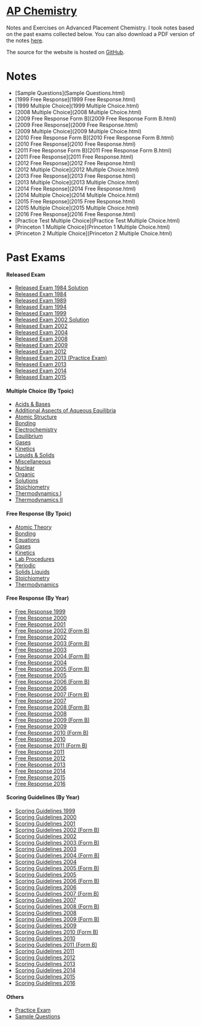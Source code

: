 # [AP Chemistry](https://stats.shawnzhong.com)
Notes and Exercises on Advanced Placement Chemistry. I took notes based on the past exams collected below. You can also download a PDF version of the notes   <a href="AP-Chemistry.pdf"  target="_blank" >here</a>.

The source for the website is hosted on [GitHub](https://github.com/ShawnZhong/AP-Chemistry). 

# Notes
* [Sample Questions](Sample Questions.html)
* [1999 Free Response](1999 Free Response.html)
* [1999 Multiple Choice](1999 Multiple Choice.html)
* [2008 Multiple Choice](2008 Multiple Choice.html)
* [2009 Free Response Form B](2009 Free Response Form B.html)
* [2009 Free Response](2009 Free Response.html)
* [2009 Multiple Choice](2009 Multiple Choice.html)
* [2010 Free Response Form B](2010 Free Response Form B.html)
* [2010 Free Response](2010 Free Response.html)
* [2011 Free Response Form B](2011 Free Response Form B.html)
* [2011 Free Response](2011 Free Response.html)
* [2012 Free Response](2012 Free Response.html)
* [2012 Multiple Choice](2012 Multiple Choice.html)
* [2013 Free Response](2013 Free Response.html)
* [2013 Multiple Choice](2013 Multiple Choice.html)
* [2014 Free Response](2014 Free Response.html)
* [2014 Multiple Choice](2014 Multiple Choice.html)
* [2015 Free Response](2015 Free Response.html)
* [2015 Multiple Choice](2015 Multiple Choice.html)
* [2016 Free Response](2016 Free Response.html)
* [Practice Test Multiple Choice](Practice Test Multiple Choice.html)
* [Princeton 1 Multiple Choice](Princeton 1 Multiple Choice.html)
* [Princeton 2 Multiple Choice](Princeton 2 Multiple Choice.html)


# Past Exams

#### Released Exam

* <a href="exams/Released Exam 1984 Solution.pdf" target="_blank">Released Exam 1984 Solution</a>
* <a href="exams/Released Exam 1984.pdf" target="_blank">Released Exam 1984</a>
* <a href="exams/Released Exam 1989.pdf" target="_blank">Released Exam 1989</a>
* <a href="exams/Released Exam 1994.pdf" target="_blank">Released Exam 1994</a>
* <a href="exams/Released Exam 1999.pdf" target="_blank">Released Exam 1999</a>
* <a href="exams/Released Exam 2002 Solution.pdf" target="_blank">Released Exam 2002 Solution</a>
* <a href="exams/Released Exam 2002.pdf" target="_blank">Released Exam 2002</a>
* <a href="exams/Released Exam 2004.pdf" target="_blank">Released Exam 2004</a>
* <a href="exams/Released Exam 2008.pdf" target="_blank">Released Exam 2008</a>
* <a href="exams/Released Exam 2009.pdf" target="_blank">Released Exam 2009</a>
* <a href="exams/Released Exam 2012.pdf" target="_blank">Released Exam 2012</a>
* <a href="exams/Released Exam 2013 (Practice Exam).pdf" target="_blank">Released Exam 2013 (Practice Exam)</a>
* <a href="exams/Released Exam 2013.pdf" target="_blank">Released Exam 2013</a>
* <a href="exams/Released Exam 2014.pdf" target="_blank">Released Exam 2014</a>
* <a href="exams/Released Exam 2015.pdf" target="_blank">Released Exam 2015</a>

#### Multiple Choice (By Tpoic)

* <a href="exams/Multiple Choice/Acids & Bases.pdf" target="_blank">Acids & Bases</a>
* <a href="exams/Multiple Choice/Additional Aspects of Aqueous Equilibria.pdf" target="_blank">Additional Aspects of Aqueous Equilibria</a>
* <a href="exams/Multiple Choice/Atomic Structure.pdf" target="_blank">Atomic Structure</a>
* <a href="exams/Multiple Choice/Bonding.pdf" target="_blank">Bonding</a>
* <a href="exams/Multiple Choice/Electrochemistry.pdf" target="_blank">Electrochemistry</a>
* <a href="exams/Multiple Choice/Equilibrium.pdf" target="_blank">Equilibrium</a>
* <a href="exams/Multiple Choice/Gases.pdf" target="_blank">Gases</a>
* <a href="exams/Multiple Choice/Kinetics.pdf" target="_blank">Kinetics</a>
* <a href="exams/Multiple Choice/Liquids & Solids.pdf" target="_blank">Liquids & Solids</a>
* <a href="exams/Multiple Choice/Miscellaneous.pdf" target="_blank">Miscellaneous</a>
* <a href="exams/Multiple Choice/Nuclear.pdf" target="_blank">Nuclear</a>
* <a href="exams/Multiple Choice/Organic.pdf" target="_blank">Organic</a>
* <a href="exams/Multiple Choice/Solutions.pdf" target="_blank">Solutions</a>
* <a href="exams/Multiple Choice/Stoichiometry.pdf" target="_blank">Stoichiometry</a>
* <a href="exams/Multiple Choice/Thermodynamics I.pdf" target="_blank">Thermodynamics I</a>
* <a href="exams/Multiple Choice/Thermodynamics II.pdf" target="_blank">Thermodynamics II</a>

#### Free Response (By Tpoic)

* <a href="exams/Free Response/Atomic Theory.pdf" target="_blank">Atomic Theory</a>
* <a href="exams/Free Response/Bonding.pdf" target="_blank">Bonding</a>
* <a href="exams/Free Response/Equations.pdf" target="_blank">Equations</a>
* <a href="exams/Free Response/Gases.pdf" target="_blank">Gases</a>
* <a href="exams/Free Response/Kinetics.pdf" target="_blank">Kinetics</a>
* <a href="exams/Free Response/Lab Procedures.pdf" target="_blank">Lab Procedures</a>
* <a href="exams/Free Response/Periodic.pdf" target="_blank">Periodic</a>
* <a href="exams/Free Response/Solids Liquids.pdf" target="_blank">Solids Liquids</a>
* <a href="exams/Free Response/Stoichiometry.pdf" target="_blank">Stoichiometry</a>
* <a href="exams/Free Response/Thermodynamics.pdf" target="_blank">Thermodynamics</a>

#### Free Response (By Year)

* <a href="exams/Free Response 1999.pdf" target="_blank">Free Response 1999</a>
* <a href="exams/Free Response 2000.pdf" target="_blank">Free Response 2000</a>
* <a href="exams/Free Response 2001.pdf" target="_blank">Free Response 2001</a>
* <a href="exams/Free Response 2002 (Form B).pdf" target="_blank">Free Response 2002 (Form B)</a>
* <a href="exams/Free Response 2002.pdf" target="_blank">Free Response 2002</a>
* <a href="exams/Free Response 2003 (Form B).pdf" target="_blank">Free Response 2003 (Form B)</a>
* <a href="exams/Free Response 2003.pdf" target="_blank">Free Response 2003</a>
* <a href="exams/Free Response 2004 (Form B).pdf" target="_blank">Free Response 2004 (Form B)</a>
* <a href="exams/Free Response 2004.pdf" target="_blank">Free Response 2004</a>
* <a href="exams/Free Response 2005 (Form B).pdf" target="_blank">Free Response 2005 (Form B)</a>
* <a href="exams/Free Response 2005.pdf" target="_blank">Free Response 2005</a>
* <a href="exams/Free Response 2006 (Form B).pdf" target="_blank">Free Response 2006 (Form B)</a>
* <a href="exams/Free Response 2006.pdf" target="_blank">Free Response 2006</a>
* <a href="exams/Free Response 2007 (Form B).pdf" target="_blank">Free Response 2007 (Form B)</a>
* <a href="exams/Free Response 2007.pdf" target="_blank">Free Response 2007</a>
* <a href="exams/Free Response 2008 (Form B).pdf" target="_blank">Free Response 2008 (Form B)</a>
* <a href="exams/Free Response 2008.pdf" target="_blank">Free Response 2008</a>
* <a href="exams/Free Response 2009 (Form B).pdf" target="_blank">Free Response 2009 (Form B)</a>
* <a href="exams/Free Response 2009.pdf" target="_blank">Free Response 2009</a>
* <a href="exams/Free Response 2010 (Form B).pdf" target="_blank">Free Response 2010 (Form B)</a>
* <a href="exams/Free Response 2010.pdf" target="_blank">Free Response 2010</a>
* <a href="exams/Free Response 2011 (Form B).pdf" target="_blank">Free Response 2011 (Form B)</a>
* <a href="exams/Free Response 2011.pdf" target="_blank">Free Response 2011</a>
* <a href="exams/Free Response 2012.pdf" target="_blank">Free Response 2012</a>
* <a href="exams/Free Response 2013.pdf" target="_blank">Free Response 2013</a>
* <a href="exams/Free Response 2014.pdf" target="_blank">Free Response 2014</a>
* <a href="exams/Free Response 2015.pdf" target="_blank">Free Response 2015</a>
* <a href="exams/Free Response 2016.pdf" target="_blank">Free Response 2016</a>


#### Scoring Guidelines (By Year)

* <a href="exams/Scoring Guidelines 1999.pdf" target="_blank">Scoring Guidelines 1999</a>
* <a href="exams/Scoring Guidelines 2000.pdf" target="_blank">Scoring Guidelines 2000</a>
* <a href="exams/Scoring Guidelines 2001.pdf" target="_blank">Scoring Guidelines 2001</a>
* <a href="exams/Scoring Guidelines 2002 (Form B).pdf" target="_blank">Scoring Guidelines 2002 (Form B)</a>
* <a href="exams/Scoring Guidelines 2002.pdf" target="_blank">Scoring Guidelines 2002</a>
* <a href="exams/Scoring Guidelines 2003 (Form B).pdf" target="_blank">Scoring Guidelines 2003 (Form B)</a>
* <a href="exams/Scoring Guidelines 2003.pdf" target="_blank">Scoring Guidelines 2003</a>
* <a href="exams/Scoring Guidelines 2004 (Form B).pdf" target="_blank">Scoring Guidelines 2004 (Form B)</a>
* <a href="exams/Scoring Guidelines 2004.pdf" target="_blank">Scoring Guidelines 2004</a>
* <a href="exams/Scoring Guidelines 2005 (Form B).pdf" target="_blank">Scoring Guidelines 2005 (Form B)</a>
* <a href="exams/Scoring Guidelines 2005.pdf" target="_blank">Scoring Guidelines 2005</a>
* <a href="exams/Scoring Guidelines 2006 (Form B).pdf" target="_blank">Scoring Guidelines 2006 (Form B)</a>
* <a href="exams/Scoring Guidelines 2006.pdf" target="_blank">Scoring Guidelines 2006</a>
* <a href="exams/Scoring Guidelines 2007 (Form B).pdf" target="_blank">Scoring Guidelines 2007 (Form B)</a>
* <a href="exams/Scoring Guidelines 2007.pdf" target="_blank">Scoring Guidelines 2007</a>
* <a href="exams/Scoring Guidelines 2008 (Form B).pdf" target="_blank">Scoring Guidelines 2008 (Form B)</a>
* <a href="exams/Scoring Guidelines 2008.pdf" target="_blank">Scoring Guidelines 2008</a>
* <a href="exams/Scoring Guidelines 2009 (Form B).pdf" target="_blank">Scoring Guidelines 2009 (Form B)</a>
* <a href="exams/Scoring Guidelines 2009.pdf" target="_blank">Scoring Guidelines 2009</a>
* <a href="exams/Scoring Guidelines 2010 (Form B).pdf" target="_blank">Scoring Guidelines 2010 (Form B)</a>
* <a href="exams/Scoring Guidelines 2010.pdf" target="_blank">Scoring Guidelines 2010</a>
* <a href="exams/Scoring Guidelines 2011 (Form B).pdf" target="_blank">Scoring Guidelines 2011 (Form B)</a>
* <a href="exams/Scoring Guidelines 2011.pdf" target="_blank">Scoring Guidelines 2011</a>
* <a href="exams/Scoring Guidelines 2012.pdf" target="_blank">Scoring Guidelines 2012</a>
* <a href="exams/Scoring Guidelines 2013.pdf" target="_blank">Scoring Guidelines 2013</a>
* <a href="exams/Scoring Guidelines 2014.pdf" target="_blank">Scoring Guidelines 2014</a>
* <a href="exams/Scoring Guidelines 2015.pdf" target="_blank">Scoring Guidelines 2015</a>
* <a href="exams/Scoring Guidelines 2016.pdf" target="_blank">Scoring Guidelines 2016</a>

#### Others
* <a href="exams/Practice Exam.pdf" target="_blank">Practice Exam</a>
* <a href="exams/Sample Questions.pdf" target="_blank">Sample Questions</a>
